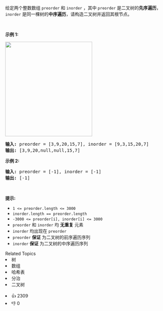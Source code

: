 <p>给定两个整数数组&nbsp;<code>preorder</code> 和 <code>inorder</code>&nbsp;，其中&nbsp;<code>preorder</code> 是二叉树的<strong>先序遍历</strong>， <code>inorder</code>&nbsp;是同一棵树的<strong>中序遍历</strong>，请构造二叉树并返回其根节点。</p>

<p>&nbsp;</p>

<p><strong>示例 1:</strong></p> 
<img alt="" src="https://assets.leetcode.com/uploads/2021/02/19/tree.jpg" style="height: 302px; width: 277px;" /> 
<pre>
<strong>输入</strong><strong>:</strong> preorder = [3,9,20,15,7], inorder = [9,3,15,20,7]
<strong>输出:</strong> [3,9,20,null,null,15,7]
</pre>

<p><strong>示例 2:</strong></p>

<pre>
<strong>输入:</strong> preorder = [-1], inorder = [-1]
<strong>输出:</strong> [-1]
</pre>

<p>&nbsp;</p>

<p><strong>提示:</strong></p>

<ul> 
 <li><code>1 &lt;= preorder.length &lt;= 3000</code></li> 
 <li><code>inorder.length == preorder.length</code></li> 
 <li><code>-3000 &lt;= preorder[i], inorder[i] &lt;= 3000</code></li> 
 <li><code>preorder</code>&nbsp;和&nbsp;<code>inorder</code>&nbsp;均 <strong>无重复</strong> 元素</li> 
 <li><code>inorder</code>&nbsp;均出现在&nbsp;<code>preorder</code></li> 
 <li><code>preorder</code>&nbsp;<strong>保证</strong> 为二叉树的前序遍历序列</li> 
 <li><code>inorder</code>&nbsp;<strong>保证</strong> 为二叉树的中序遍历序列</li> 
</ul>

<div><div>Related Topics</div><div><li>树</li><li>数组</li><li>哈希表</li><li>分治</li><li>二叉树</li></div></div><br><div><li>👍 2309</li><li>👎 0</li></div>